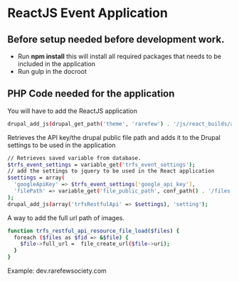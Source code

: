 ReactJS Event Application
==============

Before setup needed before development work.
--------------

- Run **npm install** this will install all required packages that needs to be included in the application
- Run gulp in the docroot 

PHP Code needed for the application
--------------

You will have to add the ReactJS application
```sh
drupal_add_js(drupal_get_path('theme', 'rarefew') . '/js/react_builds/app.js', array('scope'=>'footer'));
```

Retrieves the API key/the drupal public file path and adds it to the Drupal settings to be used in the application
```sh
// Retrieves saved variable from database.
$trfs_event_settings = variable_get('trfs_event_settings');
// add the settings to jquery to be used in the React application
$settings = array(
  'googleApiKey' => $trfs_event_settings['google_api_key'], 
  'filePath' => variable_get('file_public_path', conf_path() . '/files')
);
drupal_add_js(array('trfsRestfulApi' => $settings), 'setting');
```

A way to add the full url path of images.
```sh
function trfs_restful_api_resource_file_load($files) {
  foreach ($files as $fid => &$file) {
    $file->full_url =  file_create_url($file->uri);
  }
}
```

Example: dev.rarefewsociety.com